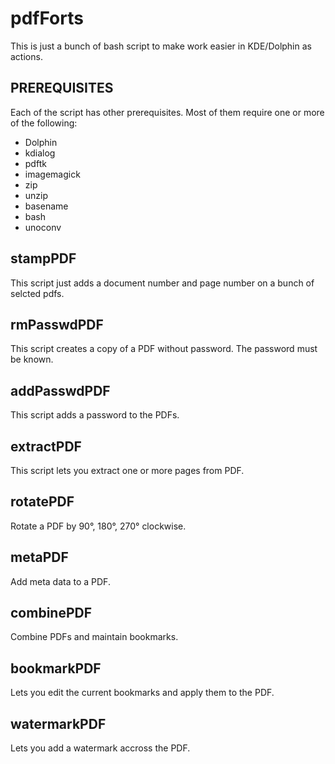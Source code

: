 pdfForts
========

This is just a bunch of bash script to make work easier in KDE/Dolphin as actions.



PREREQUISITES
-------------

Each of the script has other prerequisites. Most of them require one or more of the following:

- Dolphin
- kdialog
- pdftk
- imagemagick
- zip
- unzip
- basename
- bash
- unoconv



stampPDF
--------

This script just adds a document number and page number on a bunch of selcted pdfs.



rmPasswdPDF
-----------

This script creates a copy of a PDF without password. The password must be known. 



addPasswdPDF
------------

This script adds a password to the PDFs.



extractPDF
----------

This script lets you extract one or more pages from  PDF.



rotatePDF
---------

Rotate a PDF by 90°, 180°, 270° clockwise.



metaPDF
-------

Add meta data to a PDF.



combinePDF
----------

Combine PDFs and maintain bookmarks.



bookmarkPDF
-----------

Lets you edit the current bookmarks and apply them to the PDF.



watermarkPDF
-----------

Lets you add a watermark accross the PDF.
